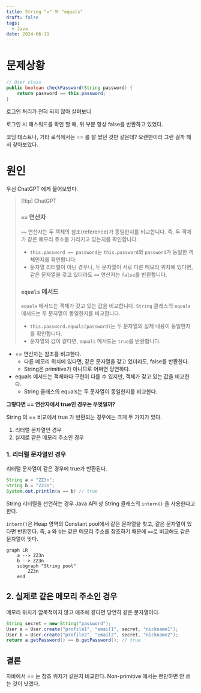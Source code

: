 ```yaml
---
title: String "=" 와 "equals"
draft: false
tags:
  - Java
date: 2024-06-11
---
```

# 문제상황

``` Java
// User class
public boolean checkPassword(String password) {  
    return password == this.password;  
}
```
로그인 처리가 전혀 되지 않아 살펴보니

로그인 시 패스워드를 확인 할 때, 위 부분 항상 false를 반환하고 있었다.

코딩 테스트나, 기타 로직에서는 == 를 잘 썼던 것만 같은데? 오랜만이라 그런 걸까 해서 찾아보았다.

# 원인
우선 ChatGPT 에게 물어보았다.

> [!tip] ChatGPT
> ### `==` 연산자
>
 > `==` 연산자는 두 객체의 참조(reference)가 동일한지를 비교합니다. 즉, 두 객체가 같은 메모리 주소를 가리키고 있는지를 확인합니다.
> 
> - `this.password == password`는 `this.password`와 `password`가 동일한 객체인지를 확인합니다.
> - 문자열 리터럴이 아닌 경우나, 두 문자열이 서로 다른 메모리 위치에 있다면, 같은 문자열을 갖고 있더라도 `==` 연산자는 `false`를 반환합니다.
> 
> ### `equals` 메서드
> 
> `equals` 메서드는 객체가 갖고 있는 값을 비교합니다. `String` 클래스의 `equals` 메서드는 두 문자열이 동일한지를 비교합니다.
>
> - `this.password.equals(password)`는 두 문자열의 실제 내용이 동일한지를 확인합니다.
> - 문자열의 값이 같다면, `equals` 메서드는 `true`를 반환합니다.

* == 연산자는 참조를 비교한다.
	* 다른 메모리 위치에 있다면, 같은 문자열을 갖고 있더라도, false를 반환한다.
	* String은 primitive가 아니므로 어쩌면 당연하다.
* equals 메서드는 객체마다 구현이 다를 수 있지만, 객체가 갖고 있는 값을 비교한다.
	* String 클래스의 equals는 두 문자열이 동일한지를 비교한다.


**그렇다면 == 연산자에서 true인 경우는 무엇일까?**

String 의 == 비교에서 true 가 반환되는 경우에는 크게 두 가지가 있다.
1. 리터럴 문자열인 경우
2. 실제로 같은 메모리 주소인 경우

### 1. 리터럴 문자열인 경우
리터럴 문자열이 같은 경우에 true가 반환된다.
``` Java
String a = "ZZ3n";
String b = "ZZ3n";
System.out.println(a == b) // true
```

String 리터럴을 선언하는 경우 Java API 상 String 클래스의 `intern()` 을 사용한다고 한다.

`intern()`은 Heap 영역의 Constant pool에서 같은 문자열을 찾고, 같은 문자열이 있다면 반환한다.
즉, a 와 b는 같은 메모리 주소를 참조하기 때문에 `==`로 비교해도 같은 문자열이 맞다.
```mermaid
graph LR
	a --> ZZ3n
	b --> ZZ3n
	subgraph "String pool"
		ZZ3n
	end
```
## 2. 실제로 같은 메모리 주소인 경우
메모리 위치가 암묵적이지 않고 애초에 같다면 당연히 같은 문자열이다.
```Java 
String secret = new String("password");
User a = User.create("profile1", "email1", secret, "nickname1");  
User b = User.create("profile2", "email2", secret, "nickname2");  
return a.getPassword() == b.getPassword(); // true
```

## 결론
자바에서 == 는 참조 위치가 같은지 비교한다.
Non-primitive 에서는 왠만하면 안 쓰는 것이 낫겠다.